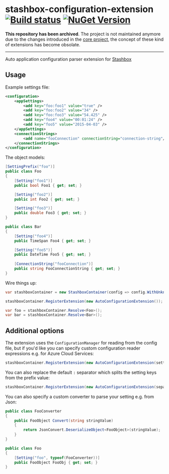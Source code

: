 # stashbox-configuration-extension [![Build status](https://ci.appveyor.com/api/projects/status/4uopj58p4dw4wh4p/branch/master?svg=true)](https://ci.appveyor.com/project/pcsajtai/stashbox-configuration-extension/branch/master) [![NuGet Version](https://buildstats.info/nuget/Stashbox.Configuration)](https://www.nuget.org/packages/Stashbox.Configuration/)

**This repository has been archived**. The project is not maintained anymore due to the changes introduced in the [core project](https://github.com/z4kn4fein/stashbox), the concept of these kind of extensions has become obsolate.

---

Auto application configuration parser extension for [Stashbox](https://github.com/z4kn4fein/stashbox)

## Usage
Example settings file:
```xml
<configuration>
    <appSettings>
        <add key="foo:foo1" value="true" />
        <add key="foo:foo2" value="34" />
        <add key="foo:foo3" value="54.425" />
        <add key="foo4" value="00:01:24" />
        <add key="foo5" value="2015-04-03" />
    </appSettings>
    <connectionStrings>
        <add name="fooConnection" connectionString="connection-string"/>
    </connectionStrings>
</configuration>
```
The object models:
```c#
[SettingPrefix("foo")]
public class Foo
{
    [Setting("foo1")]
    public bool Foo1 { get; set; }

    [Setting("foo2")]
    public int Foo2 { get; set; }

    [Setting("foo3")]
    public double Foo3 { get; set; }
}

public class Bar
{
    [Setting("foo4")]
    public TimeSpan Foo4 { get; set; }

    [Setting("foo5")]
    public DateTime Foo5 { get; set; }
    
    [ConnectionString("fooConnection")]
    public string FooConnectionString { get; set; }
}
```
Wire things up:
```c#
var stashboxContainer = new StashboxContainer(config => config.WithUnknownTypeResolution());

stashboxContainer.RegisterExtension(new AutoConfigurationExtension());

var foo = stashboxContainer.Resolve<Foo>();
var bar = stashboxContainer.Resolve<Bar>();
```
## Additional options
The extension uses the `ConfigurationManager` for reading from the config file, but if you'd like you can specify custom configuration reader expressions e.g. for Azure Cloud Services:
```c#
stashboxContainer.RegisterExtension(new AutoConfigurationExtension(settingReader: key => CloudConfiguration.GetSetting(key)));
```
You can also replace the default `:` separator which splits the setting keys from the prefix value:
```c#
stashboxContainer.RegisterExtension(new AutoConfigurationExtension(separator: "-"));
```
You can also specify a custom converter to parse your setting e.g. from Json:
```c#
public class FooConverter
{
    public FooObject Convert(string stringValue)
    {
        return JsonConvert.DeserializeObject<FooObject>(stringValue);
    }
}

public class Foo
{
    [Setting("foo", typeof(FooConverter))]
    public FooObject FooObj { get; set; }
}
```
